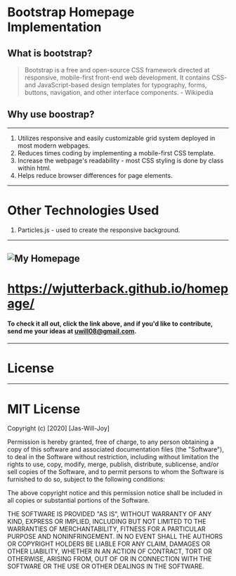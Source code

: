 # Bootstrap Homepage Implementation
## What is bootstrap?
> Bootstrap is a free and open-source CSS framework directed at responsive, mobile-first front-end web development. It contains CSS- and JavaScript-based design templates for typography, forms, buttons, navigation, and other interface components. - Wikipedia
## Why use boostrap?
---
1. Utilizes responsive and easily customizable grid system deployed in most modern webpages.
2. Reduces times coding by implementing a mobile-first CSS template.
3. Increase the webpage's readability - most CSS styling is done by class within html.
4. Helps reduce browser differences for page elements.
---
# Other Technologies Used
1. Particles.js - used to create the responsive background.
---
![My Homepage](/assets/img/markdown.png)
---
# https://wjutterback.github.io/homepage/
#### To check it all out, click the link above, and if you'd like to contribute, send me your ideas at uwill08@gmail.com.
---
# License
---
# MIT License

Copyright (c) [2020] [Jas-Will-Joy]

Permission is hereby granted, free of charge, to any person obtaining a copy of this software and associated documentation files (the "Software"), to deal in the Software without restriction, including without limitation the rights to use, copy, modify, merge, publish, distribute, sublicense, and/or sell copies of the Software, and to permit persons to whom the Software is furnished to do so, subject to the following conditions:

The above copyright notice and this permission notice shall be included in all copies or substantial portions of the Software.

THE SOFTWARE IS PROVIDED "AS IS", WITHOUT WARRANTY OF ANY KIND, EXPRESS OR IMPLIED, INCLUDING BUT NOT LIMITED TO THE WARRANTIES OF MERCHANTABILITY, FITNESS FOR A PARTICULAR PURPOSE AND NONINFRINGEMENT. IN NO EVENT SHALL THE AUTHORS OR COPYRIGHT HOLDERS BE LIABLE FOR ANY CLAIM, DAMAGES OR OTHER LIABILITY, WHETHER IN AN ACTION OF CONTRACT, TORT OR OTHERWISE, ARISING FROM, OUT OF OR IN CONNECTION WITH THE SOFTWARE OR THE USE OR OTHER DEALINGS IN THE SOFTWARE.
